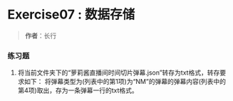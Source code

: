 # Exercise07 : 数据存储
> **作者**：长行

### 练习题
1. 将当前文件夹下的“萝莉酱直播间时间切片弹幕.json”转存为txt格式，转存要求如下：
将弹幕类型为(列表中的第1项)为“NM”的弹幕的弹幕内容(列表中的第4项)取出，存为一条弹幕一行的txt格式。

